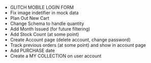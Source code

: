 - GLITCH MOBILE LOGIN FORM
- Fix image indetifier in mock data
- Plan Out New Cart
- Change Schema to handle quantity
- Add Month Issued (for future filtering)
- Add Stock Count (at some point)
- Create Account page (delete account, change password)
- Track previous orders (at some point) and show in account page
- Add PURCHASE date
- Create a MY COLLECTION on user account
